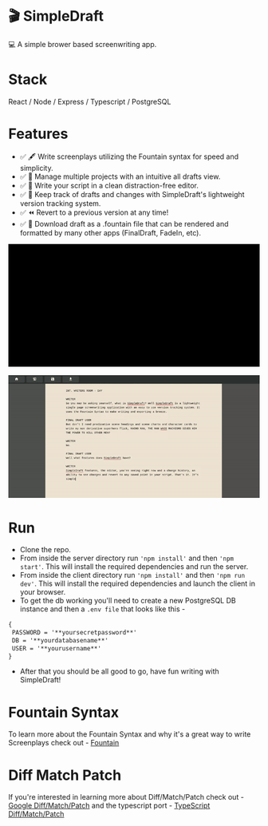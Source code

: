 # 🎬 SimpleDraft

💻 A simple brower based screenwriting app.

# Stack

React / Node / Express / Typescript / PostgreSQL

# Features

- ✅ 🖋️ Write screenplays utilizing the Fountain syntax for speed and simplicity.
- ✅ 📌 Manage multiple projects with an intuitive all drafts view.
- ✅ 📄 Write your script in a clean distraction-free editor.
- ✅ 📇 Keep track of drafts and changes with SimpleDraft's lightweight version tracking system.
- ✅ ⏪ Revert to a previous version at any time!
- ✅ 📜 Download draft as a .fountain file that can be rendered and formatted by many other apps (FinalDraft, FadeIn, etc).

![Gif demo 1](readmeAssets/simpleDraft1.gif)

![Gif demo 2](readmeAssets/simpleDraft2.gif)

# Run

* Clone the repo.
* From inside the server directory run ```'npm install'``` and then ```'npm start'```. This will install the required dependencies and run the server.
* From inside the client directory run ```'npm install'``` and then ```'npm run dev'```. This will install the required dependencies and launch the client in your browser.
* To get the db working you'll need to create a new PostgreSQL DB instance and then a ```.env file``` that looks like this -

```plaintext
{
 PASSWORD = '**yoursecretpassword**'
 DB = '**yourdatabasename**'
 USER = '**yourusername**'
}
```

* After that you should be all good to go, have fun writing with SimpleDraft!

# Fountain Syntax

To learn more about the Fountain Syntax and why it's a great way to write Screenplays check out - [Fountain](https://fountain.io/)

# Diff Match Patch

If you're interested in learning more about Diff/Match/Patch check out - [Google Diff/Match/Patch](https://github.com/google/diff-match-patch) and the typescript port - [TypeScript Diff/Match/Patch](https://github.com/nonoroazoro/diff-match-patch-typescript)

